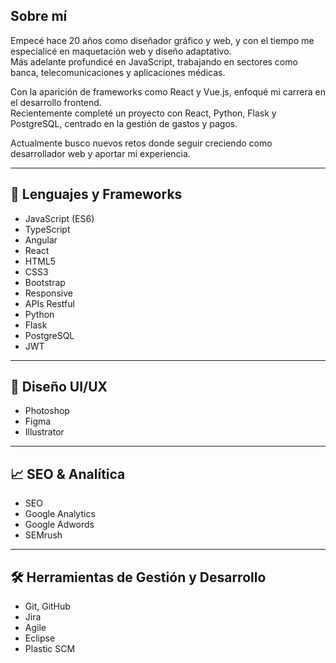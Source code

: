 ## Sobre mí

Empecé hace 20 años como diseñador gráfico y web, y con el tiempo me especialicé en maquetación web y diseño adaptativo.  
Más adelante profundicé en JavaScript, trabajando en sectores como banca, telecomunicaciones y aplicaciones médicas.

Con la aparición de frameworks como React y Vue.js, enfoqué mi carrera en el desarrollo frontend.  
Recientemente completé un proyecto con React, Python, Flask y PostgreSQL, centrado en la gestión de gastos y pagos.

Actualmente busco nuevos retos donde seguir creciendo como desarrollador web y aportar mi experiencia.

---

## 🧠 Lenguajes y Frameworks

- JavaScript (ES6)  
- TypeScript  
- Angular  
- React  
- HTML5  
- CSS3  
- Bootstrap  
- Responsive  
- APIs Restful  
- Python  
- Flask  
- PostgreSQL  
- JWT  

---

## 🎨 Diseño UI/UX

- Photoshop  
- Figma  
- Illustrator  

---

## 📈 SEO & Analítica

- SEO  
- Google Analytics  
- Google Adwords  
- SEMrush  

---

## 🛠️ Herramientas de Gestión y Desarrollo

- Git, GitHub  
- Jira  
- Agile  
- Eclipse  
- Plastic SCM


<!--
**david77-coder/david77-coder** is a ✨ _special_ ✨ repository because its `README.md` (this file) appears on your GitHub profile.

Here are some ideas to get you started:

- 🔭 I’m currently working on ...
- 🌱 I’m currently learning ...
- 👯 I’m looking to collaborate on ...
- 🤔 I’m looking for help with ...
- 💬 Ask me about ...
- 📫 How to reach me: ...
- 😄 Pronouns: ...
- ⚡ Fun fact: ...
-->
